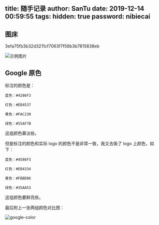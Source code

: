 title: 随手记录
author: SanTu
date: 2019-12-14 00:59:55
tags:
hidden: true
password: nibiecai
---

## 图床

3efa75fb3b32d3211cf7063f7f56b3b7815838eb

![示例图片]( https://cdn.jsdelivr.net/gh/masantu/statics/image/A-withered-tree-comes-to-life-again.jpg)

## Google 原色

标注的颜色是：

```plain
蓝色：#4286F3

红色：#EB4537

黄色：#FAC230

绿色：#55AF7B
```
这组颜色寡淡些。

但是标注的颜色和实际 logo 的颜色不是非常一致，我又去吸了 logo 上颜色，如下：

```plain
蓝色：#4586F3

红色：#EB4334

黄色：#FBBD06

绿色：#35AA53
```

这组颜色要鲜亮些。

最后附上一张两组颜色对比图：

![google-color]( https://cdn.jsdelivr.net/gh/masantu/statics/image/google-color.jpg)

